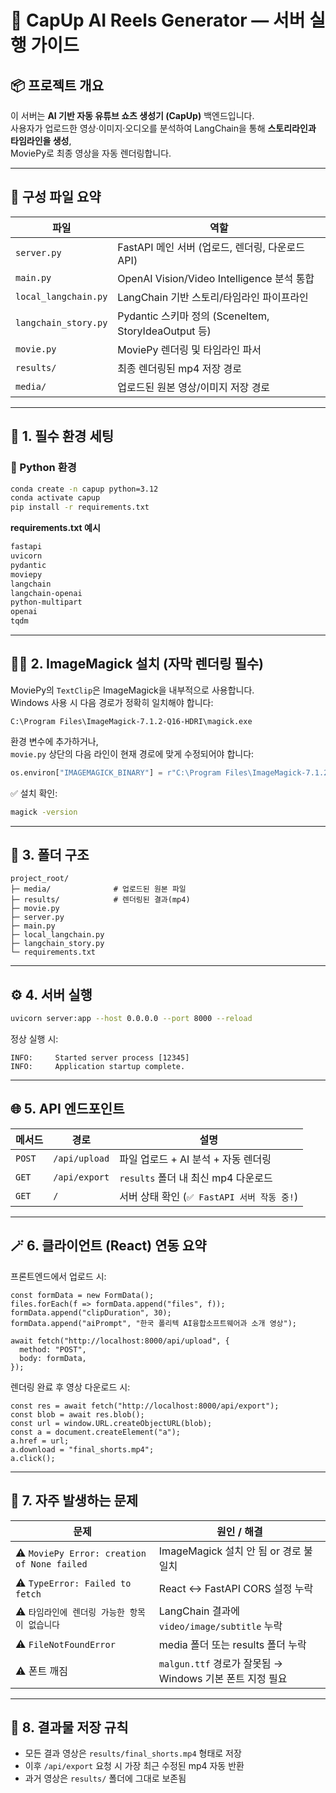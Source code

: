 # 🚀 CapUp AI Reels Generator — 서버 실행 가이드

## 📦 프로젝트 개요
이 서버는 **AI 기반 자동 유튜브 쇼츠 생성기 (CapUp)** 백엔드입니다.  
사용자가 업로드한 영상·이미지·오디오를 분석하여 LangChain을 통해 **스토리라인과 타임라인을 생성**,  
MoviePy로 최종 영상을 자동 렌더링합니다.

---

## 🧩 구성 파일 요약
| 파일 | 역할 |
|------|------|
| `server.py` | FastAPI 메인 서버 (업로드, 렌더링, 다운로드 API) |
| `main.py` | OpenAI Vision/Video Intelligence 분석 통합 |
| `local_langchain.py` | LangChain 기반 스토리/타임라인 파이프라인 |
| `langchain_story.py` | Pydantic 스키마 정의 (SceneItem, StoryIdeaOutput 등) |
| `movie.py` | MoviePy 렌더링 및 타임라인 파서 |
| `results/` | 최종 렌더링된 mp4 저장 경로 |
| `media/` | 업로드된 원본 영상/이미지 저장 경로 |

---

## 🧰 1. 필수 환경 세팅

### 🐍 Python 환경
```bash
conda create -n capup python=3.12
conda activate capup
pip install -r requirements.txt
```

**requirements.txt 예시**
```txt
fastapi
uvicorn
pydantic
moviepy
langchain
langchain-openai
python-multipart
openai
tqdm
```

---

## 🧙‍♂️ 2. ImageMagick 설치 (자막 렌더링 필수)

MoviePy의 `TextClip`은 ImageMagick을 내부적으로 사용합니다.  
Windows 사용 시 다음 경로가 정확히 일치해야 합니다:

```
C:\Program Files\ImageMagick-7.1.2-Q16-HDRI\magick.exe
```

환경 변수에 추가하거나,  
`movie.py` 상단의 다음 라인이 현재 경로에 맞게 수정되어야 합니다:

```python
os.environ["IMAGEMAGICK_BINARY"] = r"C:\Program Files\ImageMagick-7.1.2-Q16-HDRI\magick.exe"
```

✅ 설치 확인:
```bash
magick -version
```

---

## 📁 3. 폴더 구조
```
project_root/
├─ media/              # 업로드된 원본 파일
├─ results/            # 렌더링된 결과(mp4)
├─ movie.py
├─ server.py
├─ main.py
├─ local_langchain.py
├─ langchain_story.py
└─ requirements.txt
```

---

## ⚙️ 4. 서버 실행

```bash
uvicorn server:app --host 0.0.0.0 --port 8000 --reload
```

정상 실행 시:
```
INFO:     Started server process [12345]
INFO:     Application startup complete.
```

---

## 🌐 5. API 엔드포인트

| 메서드 | 경로 | 설명 |
|---------|------|------|
| `POST` | `/api/upload` | 파일 업로드 + AI 분석 + 자동 렌더링 |
| `GET`  | `/api/export` | `results` 폴더 내 최신 mp4 다운로드 |
| `GET`  | `/` | 서버 상태 확인 (`✅ FastAPI 서버 작동 중!`) |

---

## 🪄 6. 클라이언트 (React) 연동 요약
프론트엔드에서 업로드 시:
```tsx
const formData = new FormData();
files.forEach(f => formData.append("files", f));
formData.append("clipDuration", 30);
formData.append("aiPrompt", "한국 폴리텍 AI융합소프트웨어과 소개 영상");

await fetch("http://localhost:8000/api/upload", {
  method: "POST",
  body: formData,
});
```

렌더링 완료 후 영상 다운로드 시:
```tsx
const res = await fetch("http://localhost:8000/api/export");
const blob = await res.blob();
const url = window.URL.createObjectURL(blob);
const a = document.createElement("a");
a.href = url;
a.download = "final_shorts.mp4";
a.click();
```

---

## 🧩 7. 자주 발생하는 문제

| 문제 | 원인 / 해결 |
|------|--------------|
| ⚠️ `MoviePy Error: creation of None failed` | ImageMagick 설치 안 됨 or 경로 불일치 |
| ⚠️ `TypeError: Failed to fetch` | React ↔ FastAPI CORS 설정 누락 |
| ⚠️ `타임라인에 렌더링 가능한 항목이 없습니다` | LangChain 결과에 `video/image/subtitle` 누락 |
| ⚠️ `FileNotFoundError` | media 폴더 또는 results 폴더 누락 |
| ⚠️ 폰트 깨짐 | `malgun.ttf` 경로가 잘못됨 → Windows 기본 폰트 지정 필요 |

---

## 🧾 8. 결과물 저장 규칙
- 모든 결과 영상은 `results/final_shorts.mp4` 형태로 저장  
- 이후 `/api/export` 요청 시 가장 최근 수정된 mp4 자동 반환  
- 과거 영상은 `results/` 폴더에 그대로 보존됨

